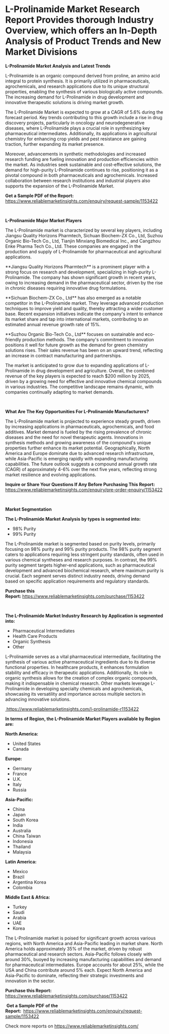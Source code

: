 <p><h1>L-Prolinamide Market Research Report Provides thorough Industry Overview, which offers an In-Depth Analysis of Product Trends and New Market Divisions</h1></p><p><strong>L-Prolinamide Market Analysis and Latest Trends</strong></p>
<p><p>L-Prolinamide is an organic compound derived from proline, an amino acid integral to protein synthesis. It is primarily utilized in pharmaceuticals, agrochemicals, and research applications due to its unique structural properties, enabling the synthesis of various biologically active compounds. The increasing demand for L-Prolinamide in drug development and innovative therapeutic solutions is driving market growth.</p><p>The L-Prolinamide Market is expected to grow at a CAGR of 5.6% during the forecast period. Key trends contributing to this growth include a rise in drug discovery projects, particularly in oncology and neurodegenerative diseases, where L-Prolinamide plays a crucial role in synthesizing key pharmaceutical intermediates. Additionally, its applications in agricultural chemistry for enhancing crop yields and pest resistance are gaining traction, further expanding its market presence. </p><p>Moreover, advancements in synthetic methodologies and increased research funding are fueling innovation and production efficiencies within the market. As industries seek sustainable and cost-effective solutions, the demand for high-purity L-Prolinamide continues to rise, positioning it as a pivotal compound in both pharmaceuticals and agrochemicals. Increased collaboration between research institutions and industrial players also supports the expansion of the L-Prolinamide Market.</p></p>
<p><strong>Get a Sample PDF of the Report:&nbsp;</strong> <a href="https://www.reliablemarketinsights.com/enquiry/request-sample/1153422?utm_campaign=3584&utm_medium=2&utm_source=Github&utm_content=ia&utm_term=04042025&utm_id=l-prolinamide">https://www.reliablemarketinsights.com/enquiry/request-sample/1153422</a></p>
<p>&nbsp;</p>
<p><strong>L-Prolinamide Major Market Players</strong></p>
<p><p>The L-Prolinamide market is characterized by several key players, including Jiangsu Quality Horizons Pharmtech, Sichuan Biochem-ZX Co., Ltd, Suzhou Organic Bio-Tech Co., Ltd, Tianjin Minxiang Biomedical Inc., and Cangzhou Enke Pharma Tech Co., Ltd. These companies are engaged in the production and supply of L-Prolinamide for pharmaceutical and agricultural applications.</p><p>**Jiangsu Quality Horizons Pharmtech** is a prominent player with a strong focus on research and development, specializing in high-purity L-Prolinamide. The company has shown significant growth in recent years, owing to increasing demand in the pharmaceutical sector, driven by the rise in chronic diseases requiring innovative drug formulations.</p><p>**Sichuan Biochem-ZX Co., Ltd** has also emerged as a notable competitor in the L-Prolinamide market. They leverage advanced production techniques to improve yield and quality, thereby attracting a wider customer base. Recent expansion initiatives indicate the company's intent to enhance its market share and tap into international markets, contributing to an estimated annual revenue growth rate of 15%.</p><p>**Suzhou Organic Bio-Tech Co., Ltd** focuses on sustainable and eco-friendly production methods. The company's commitment to innovation positions it well for future growth as the demand for green chemistry solutions rises. Their sales revenue has been on an upward trend, reflecting an increase in contract manufacturing and partnerships.</p><p>The market is anticipated to grow due to expanding applications of L-Prolinamide in drug development and agriculture. Overall, the combined revenue of the key players is expected to reach $200 million by 2025, driven by a growing need for effective and innovative chemical compounds in various industries. The competitive landscape remains dynamic, with companies continually adapting to market demands.</p></p>
<p>&nbsp;</p>
<p><strong>What Are The Key Opportunities For L-Prolinamide Manufacturers?</strong></p>
<p><p>The L-Prolinamide market is projected to experience steady growth, driven by increasing applications in pharmaceuticals, agrochemicals, and food additives. Market demand is fueled by the rising prevalence of chronic diseases and the need for novel therapeutic agents. Innovations in synthesis methods and growing awareness of the compound's unique properties further enhance its market potential. Geographically, North America and Europe dominate due to advanced research infrastructure, while Asia-Pacific is emerging rapidly with expanding manufacturing capabilities. The future outlook suggests a compound annual growth rate (CAGR) of approximately 4-6% over the next five years, reflecting strong market resilience and evolving applications.</p></p>
<p><strong>Inquire or Share Your Questions If Any Before Purchasing This Report:</strong> <a href="https://www.reliablemarketinsights.com/enquiry/pre-order-enquiry/1153422?utm_campaign=3584&utm_medium=2&utm_source=Github&utm_content=ia&utm_term=04042025&utm_id=l-prolinamide">https://www.reliablemarketinsights.com/enquiry/pre-order-enquiry/1153422</a></p>
<p>&nbsp;</p>
<p><strong>Market Segmentation</strong></p>
<p><strong>The L-Prolinamide Market Analysis by types is segmented into:</strong></p>
<p><ul><li>98% Purity</li><li>99% Purity</li></ul></p>
<p><p>The L-Prolinamide market is segmented based on purity levels, primarily focusing on 98% purity and 99% purity products. The 98% purity segment caters to applications requiring less stringent purity standards, often used in various chemical syntheses and research purposes. In contrast, the 99% purity segment targets higher-end applications, such as pharmaceutical development and advanced biochemical research, where maximum purity is crucial. Each segment serves distinct industry needs, driving demand based on specific application requirements and regulatory standards.</p></p>
<p><strong>Purchase this Report:&nbsp;</strong><a href="https://www.reliablemarketinsights.com/purchase/1153422?utm_campaign=3584&utm_medium=2&utm_source=Github&utm_content=ia&utm_term=04042025&utm_id=l-prolinamide">https://www.reliablemarketinsights.com/purchase/1153422</a></p>
<p>&nbsp;</p>
<p><strong>The L-Prolinamide Market Industry Research by Application is segmented into:</strong></p>
<p><ul><li>Pharmaceutical Intermediates</li><li>Health Care Products</li><li>Organic Synthesis</li><li>Other</li></ul></p>
<p><p>L-Prolinamide serves as a vital pharmaceutical intermediate, facilitating the synthesis of various active pharmaceutical ingredients due to its diverse functional properties. In healthcare products, it enhances formulation stability and efficacy in therapeutic applications. Additionally, its role in organic synthesis allows for the creation of complex organic compounds, making it indispensable in chemical research. Other markets leverage L-Prolinamide in developing specialty chemicals and agrochemicals, showcasing its versatility and importance across multiple sectors in advancing innovative solutions.</p></p>
<p><a href="https://www.reliablemarketinsights.com/l-prolinamide-r1153422?utm_campaign=3584&utm_medium=2&utm_source=Github&utm_content=ia&utm_term=04042025&utm_id=l-prolinamide">&nbsp;https://www.reliablemarketinsights.com/l-prolinamide-r1153422</a></p>
<p><strong>In terms of Region, the L-Prolinamide Market Players available by Region are:</strong></p>
<p>
    <p> <strong> North America: </strong>
        <ul>
            <li>United States</li>
            <li>Canada</li>
        </ul>
        </p> 
    <p> <strong> Europe: </strong>
        <ul>
            <li>Germany</li>
            <li>France</li>
            <li>U.K.</li>
            <li>Italy</li>
            <li>Russia</li>
        </ul>
        </p> 
    <p> <strong> Asia-Pacific: </strong>
        <ul>
            <li>China</li>
            <li>Japan</li>
            <li>South Korea</li>
            <li>India</li>
            <li>Australia</li>
            <li>China Taiwan</li>
            <li>Indonesia</li>
            <li>Thailand</li>
            <li>Malaysia</li>
        </ul>
        </p> 
    <p> <strong> Latin America: </strong>
        <ul>
            <li>Mexico</li>
            <li>Brazil</li>
            <li>Argentina Korea</li>
            <li>Colombia</li>
        </ul>
        </p> 
    <p> <strong> Middle East & Africa: </strong>
        <ul>
            <li>Turkey</li>
            <li>Saudi</li>
            <li>Arabia</li>
            <li>UAE</li>
            <li>Korea</li>
        </ul>
    </p>
    </p>
<p><p>The L-Prolinamide market is poised for significant growth across various regions, with North America and Asia-Pacific leading in market share. North America holds approximately 35% of the market, driven by robust pharmaceutical and research sectors. Asia-Pacific follows closely with around 30%, buoyed by increasing manufacturing capabilities and demand for pharmaceutical intermediates. Europe accounts for about 25%, while the USA and China contribute around 5% each. Expect North America and Asia-Pacific to dominate, reflecting their strategic investments and innovation in the sector.</p></p>
<p><strong>Purchase this Report: </strong><a href="https://www.reliablemarketinsights.com/purchase/1153422?utm_campaign=3584&utm_medium=2&utm_source=Github&utm_content=ia&utm_term=04042025&utm_id=l-prolinamide">https://www.reliablemarketinsights.com/purchase/1153422</a></p>
<p>&nbsp;<strong>Get a Sample PDF of the Report:&nbsp;&nbsp;</strong><a href="https://www.reliablemarketinsights.com/enquiry/request-sample/1153422?utm_campaign=3584&utm_medium=2&utm_source=Github&utm_content=ia&utm_term=04042025&utm_id=l-prolinamide">https://www.reliablemarketinsights.com/enquiry/request-sample/1153422</a></p>
<p><strong></strong></p>
<p>Check more reports on <a href="https://www.reliablemarketinsights.com/?utm_campaign=3584&utm_medium=2&utm_source=Github&utm_content=ia&utm_term=04042025&utm_id=l-prolinamide">https://www.reliablemarketinsights.com/</a></p>